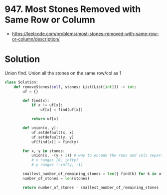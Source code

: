 # 947. Most Stones Removed with Same Row or Column

- https://leetcode.com/problems/most-stones-removed-with-same-row-or-column/description/

# Solution

Union find. Union all the stones on the same row/col as 1

```python
class Solution:
    def removeStones(self, stones: List[List[int]]) -> int:
        uf = {}

        def find(x):
            if x != uf[x]:
                uf[x] = find(uf[x])

            return uf[x]

        def union(x, y):
            uf.setdefault(x, x)
            uf.setdefault(y, y)
            uf[find(x)] = find(y)

        for x, y in stones:
            union(x, -(y + 1)) # way to encode the rows and cols separately
            # x ranges [0, infty)
            # y ranges (-infty, -1]

        smallest_number_of_remaining_stones = len({ find(k) for k in uf })
        number_of_stones = len(stones)

        return number_of_stones - smallest_number_of_remaining_stones
```